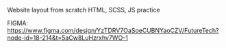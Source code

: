 Website layout from scratch HTML, SCSS, JS practice

FIGMA: https://www.figma.com/design/YzTDRV7OaSoeCUBNYaoCZV/FutureTech?node-id=18-214&t=5aCw8LuHzrxhv7WO-1
